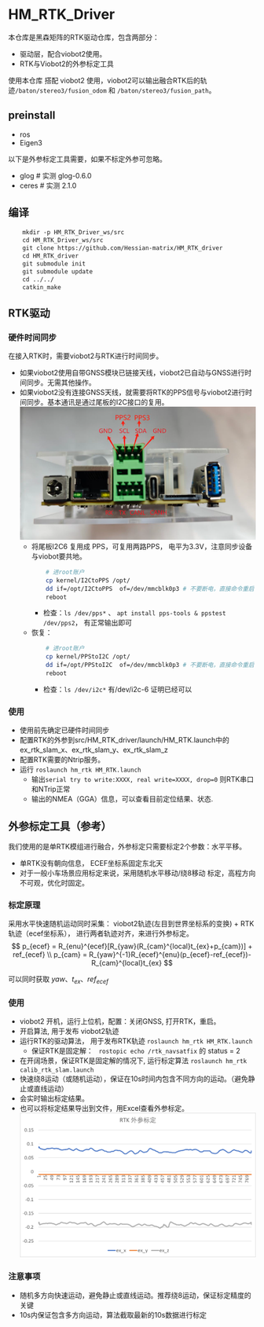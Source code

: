 # HM_RTK_Driver
本仓库是黑森矩阵的RTK驱动仓库，包含两部分：
- 驱动层，配合viobot2使用。
- RTK与Viobot2的外参标定工具

使用本仓库 搭配 viobot2 使用，viobot2可以输出融合RTK后的轨迹`/baton/stereo3/fusion_odom` 和 `/baton/stereo3/fusion_path`。

## preinstall
- ros 
- Eigen3
  
以下是外参标定工具需要，如果不标定外参可忽略。 
- glog  # 实测 glog-0.6.0
- ceres # 实测 2.1.0

## 编译
```
    mkdir -p HM_RTK_Driver_ws/src
    cd HM_RTK_Driver_ws/src
    git clone https://github.com/Hessian-matrix/HM_RTK_driver
    cd HM_RTK_driver
    git submodule init
    git submodule update
    cd ../../
    catkin_make
```

## RTK驱动

### 硬件时间同步
在接入RTK时，需要viobot2与RTK进行时间同步。
- 如果viobot2使用自带GNSS模块已链接天线，viobot2已自动与GNSS进行时间同步。无需其他操作。
- 如果viobot2没有连接GNSS天线，就需要将RTK的PPS信号与viobot2进行时间同步。基本通讯是通过尾板的I2C接口的复用。
  ![alt text](assets/I2C_PPS_define.png)
  - 将尾板I2C6 复用成 PPS，可复用两路PPS， 电平为3.3V，注意同步设备与viobot要共地。
    ``` bash
        # 进root账户
        cp kernel/I2CtoPPS /opt/
        dd if=/opt/I2CtoPPS  of=/dev/mmcblk0p3 # 不要断电，直接命令重启
        reboot
    ```
    - 检查：`ls /dev/pps*` 、 `apt install pps-tools & ppstest /dev/pps2`， 有正常输出即可
  - 恢复：
    ``` bash
        # 进root账户
        cp kernel/PPStoI2C /opt/
        dd if=/opt/PPStoI2C  of=/dev/mmcblk0p3 # 不要断电，直接命令重启
        reboot
    ```
    - 检查：`ls /dev/i2c*` 有/dev/i2c-6 证明已经可以

### 使用
- 使用前先确定已硬件时间同步
- 配置RTK的外参到src/HM_RTK_driver/launch/HM_RTK.launch中的ex_rtk_slam_x、ex_rtk_slam_y、ex_rtk_slam_z
- 配置RTK需要的Ntrip服务。
- 运行 ` roslaunch hm_rtk HM_RTK.launch `
  - 输出`serial try to write:XXXX, real write=XXXX, drop=0` 则RTK串口和NTrip正常
  - 输出的NMEA（GGA）信息，可以查看目前定位结果、状态.


## 外参标定工具（参考）
我们使用的是单RTK模组进行融合，外参标定只需要标定2个参数：水平平移。
- 单RTK没有朝向信息， ECEF坐标系固定东北天
- 对于一般小车场景应用标定来说，采用随机水平移动/绕8移动 标定，高程方向不可观，优化时固定。

### 标定原理
采用水平快速随机运动同时采集： viobot2轨迹(左目到世界坐标系的变换) + RTK轨迹（ecef坐标系）， 进行两者轨迹对齐，来进行外参标定。
$$
    p_{ecef} = R_{enu}^{ecef}[R_{yaw}(R_{cam}^{local}t_{ex}+p_{cam})] + ref_{ecef} \\ 
    p_{cam} = R_{yaw}^{-1}R_{ecef}^{enu}(p_{ecef}-ref_{ecef})-R_{cam}^{local}t_{ex}
$$

可以同时获取 $yaw、t_{ex}、ref_{ecef}$

### 使用
- viobot2 开机，运行上位机，配置：关闭GNSS, 打开RTK，重启。
- 开启算法, 用于发布 viobot2轨迹
- 运行RTK的驱动算法， 用于发布RTK轨迹
    ` roslaunch hm_rtk HM_RTK.launch `
    - 保证RTK是固定解：
      ` rostopic echo /rtk_navsatfix` 的 status = 2
- 在开阔场景，保证RTK是固定解的情况下, 运行标定算法
  ` roslaunch hm_rtk calib_rtk_slam.launch `
- 快速绕8运动（或随机运动），保证在10s时间内包含不同方向的运动。（避免静止或直线运动）
- 会实时输出标定结果。
- 也可以将标定结果导出到文件，用Excel查看外参标定。
![alt text](assets/rtk_ex_excel.png)

### 注意事项

- 随机多方向快速运动，避免静止或直线运动。推荐绕8运动，保证标定精度的关键
- 10s内保证包含多方向运动，算法截取最新的10s数据进行标定